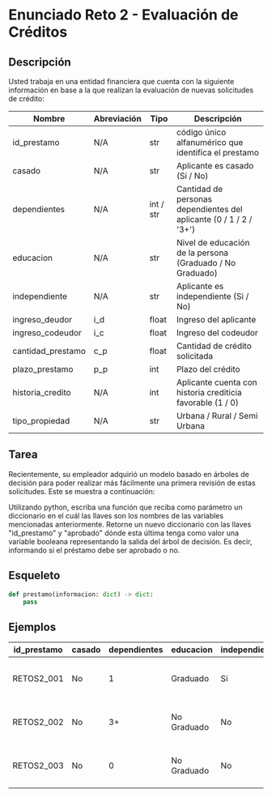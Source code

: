 # Enunciado Reto 2 - Evaluación de Créditos

## Descripción

Usted trabaja en una entidad financiera que cuenta con la siguiente información en base a la que realizan la evaluación de nuevas solicitudes de crédito:

| Nombre | Abreviación | Tipo | Descripción |
|--------|-------------|------|-------------|
| id_prestamo | N/A | str | código único alfanumérico que identifica el prestamo |
| casado | N/A | str | Aplicante es casado (Si / No) |
| dependientes | N/A | int / str | Cantidad de personas dependientes del aplicante (0 / 1 / 2 / '3+') |
| educacion | N/A | str | Nivel de educación de la persona (Graduado / No Graduado) |
| independiente | N/A | str | Aplicante es independiente (Si / No) |
| ingreso_deudor | i_d | float | Ingreso del aplicante |
| ingreso_codeudor | i_c | float | Ingreso del codeudor |
| cantidad_prestamo | c_p | float | Cantidad de crédito solicitada |
| plazo_prestamo | p_p | int | Plazo del crédito |
| historia_credito | N/A | int | Aplicante cuenta con historia crediticia favorable (1 / 0) |
| tipo_propiedad | N/A | str | Urbana / Rural / Semi Urbana |

## Tarea

Recientemente, su empleador adquirió un modelo basado en árboles de decisión para poder realizar más fácilmente una primera revisión de estas solicitudes. Este se muestra a continuación:

Utilizando python, escriba una función que reciba como parámetro un diccionario en el cuál las llaves son los nombres de las variables mencionadas anteriormente. Retorne un nuevo diccionario con las llaves "id_prestamo" y "aprobado" dónde esta última tenga como valor una variable booleana representando la salida del árbol de decisión. Es decir, informando si el préstamo debe ser aprobado o no.

## Esqueleto

```python
def prestamo(informacion: dict) -> dict:
    pass
```

## Ejemplos

| id_prestamo | casado | dependientes | educacion | independiente | ingreso_deudor | ingreso_codeudor | cantidad_prestamo | plazo_prestamo | historia_credito | tipo_propiedad | return |
|-------------|--------|--------------|-----------|---------------|----------------|------------------|-------------------|----------------|------------------|----------------|--------|
| RETOS2_001 | No | 1 | Graduado | Si | 4692 | 0 | 106 | 360 | 1 | Rural | {'id_prestamo': 'RETOS2_001', 'aprobado': True} |
| RETOS2_002 | No | 3+ | No Graduado | No | 1830 | 0 | 100 | 360 | 0 | Urbano | {'id_prestamo': 'RETOS2_002', 'aprobado': False} |
| RETOS2_003 | No | 0 | No Graduado | No | 3748 | 1668 | 110 | 360 | 1 | Semiurbano | {'id_prestamo': 'RETOS2_003', 'aprobado': True} |